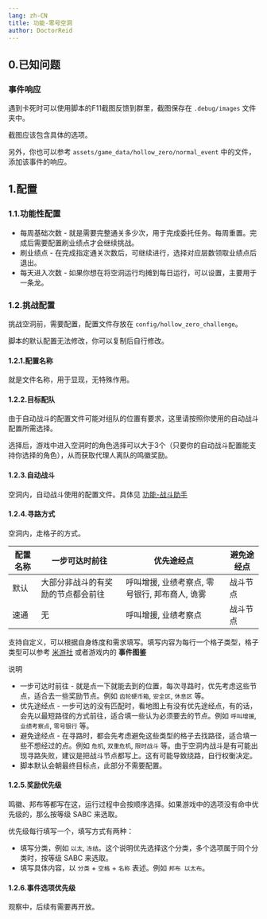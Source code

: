 ```yaml
---
lang: zh-CN
title: 功能-零号空洞
author: DoctorReid
---
```


## 0.已知问题

### 事件响应

遇到卡死时可以使用脚本的F11截图反馈到群里，截图保存在 `.debug/images` 文件夹中。

截图应该包含具体的选项。

另外，你也可以参考 `assets/game_data/hollow_zero/normal_event` 中的文件，添加该事件的响应。

## 1.配置

### 1.1.功能性配置

- 每周基础次数 - 就是需要完整通关多少次，用于完成委托任务。每周重置。完成后需要配置刷业绩点才会继续挑战。
- 刷业绩点 - 在完成指定通关次数后，可继续进行，选择对应层数领取业绩点后退出。
- 每天进入次数 - 如果你想在将空洞运行均摊到每日运行，可以设置，主要用于一条龙。

### 1.2.挑战配置

挑战空洞前，需要配置，配置文件存放在 `config/hollow_zero_challenge`。

脚本的默认配置无法修改，你可以复制后自行修改。


#### 1.2.1.配置名称

就是文件名称，用于显现，无特殊作用。

#### 1.2.2.目标配队

由于自动战斗的配置文件可能对组队的位置有要求，这里请按照你使用的自动战斗配置所需选择。

选择后，游戏中进入空洞时的角色选择可以大于3个（只要你的自动战斗配置能支持你选择的角色），从而获取代理人离队的鸣徽奖励。

#### 1.2.3.自动战斗

空洞内，自动战斗使用的配置文件。具体见 [功能-战斗助手](feat_battle_assistant.md)

#### 1.2.4.寻路方式

空洞内，走格子的方式。

|配置名称|一步可达时前往|优先途经点|避免途经点|
|---|---|---|---|
|默认|大部分非战斗的有奖励的节点都会前往|呼叫增援, 业绩考察点, 零号银行, 邦布商人, 诡雾|战斗节点|
|速通|无|呼叫增援, 业绩考察点|战斗节点|

支持自定义，可以根据自身练度和需求填写。填写内容为每行一个格子类型，格子类型可以参考 [米游社](https://baike.mihoyo.com/zzz/wiki/channel/map/6/8) 或者游戏内的 __事件图鉴__

说明
- 一步可达时前往 - 就是点一下就能去到的位置，每次寻路时，优先考虑这些节点，适合去一些奖励节点。例如 `齿轮硬币箱`, `安全区`, `休息区` 等。
- 优先途经点 - 一步可达的没有匹配时，看地图上有没有优先途经点，有的话，会先以最短路径的方式前往，适合填一些认为必须要去的节点。例如 `呼叫增援`, `业绩考察点`, `零号银行` 等。
- 避免途经点 - 在寻路时，都会先考虑避免这些类型的格子去找路径，适合填一些不想经过的点。例如 `危机`, `双重危机`, `限时战斗` 等。由于空洞内战斗是有可能出现寻路失败，建议是把战斗节点都写上。这有可能导致绕路，自行权衡决定。
- 脚本默认会朝最终目标点，此部分不需要配置。

#### 1.2.5.奖励优先级

鸣徽、邦布等都写在这，运行过程中会按顺序选择。如果游戏中的选项没有命中优先级的，那么按等级 SABC 来选取。

优先级每行填写一个，填写方式有两种：

- 填写分类，例如 `以太`, `冻结`。这个说明优先选择这个分类，多个选项属于同个分类时，按等级 SABC 来选取。
- 填写具体内容，以 `分类` + `空格` + `名称` 表述。例如 `邦布 以太布`。

#### 1.2.6.事件选项优先级

观察中，后续有需要再开放。